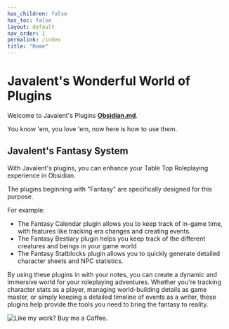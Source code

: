 ```yaml
---
has_children: false
has_toc: false
layout: default
nav_order: 1
permalink: /index
title: "Home"
---
```


# Javalent's Wonderful World of Plugins

Welcome to Javalent's Plugins  **[Obsidian.md](https://obsidian.md)**. 

You know 'em, you love 'em, now here is how to use them.

## Javalent's Fantasy System

With Javalent's plugins, you can enhance your Table Top Roleplaying experience in Obsidian.

The plugins beginning with "Fantasy" are specifically designed for this purpose.

For example:
- The Fantasy Calendar plugin allows you to keep track of in-game time, with features like tracking era changes and creating events.
- The Fantasy Bestiary plugin helps you keep track of the different creatures and beings in your game world
- The Fantasy Statblocks plugin allows you to quickly generate detailed character sheets and NPC statistics.

By using these plugins in with your notes, you can create a dynamic and immersive world for your roleplaying adventures. Whether you're tracking character stats as a player, managing world-building details as game master, or simply keeping a detailed timeline of events as a writer, these plugins help provide the tools you need to bring the fantasy to reality.


<img src="https://camo.githubusercontent.com/fa8eb32194b04134132cc3f6691521442264bda3486efaff40d5a94e18542904/68747470733a2f2f696d672e6275796d6561636f666665652e636f6d2f627574746f6e2d6170692f3f746578743d427579206d65206120636f6666656526656d6f6a693de2989526736c75673d76616c656e74696e6531393526627574746f6e5f636f6c6f75723d65336537656626666f6e745f636f6c6f75723d32363236323626666f6e745f66616d696c793d496e746572266f75746c696e655f636f6c6f75723d32363236323626636f666665655f636f6c6f75723d666630303030" data-canonical-src="https://img.buymeacoffee.com/button-api/?text=Buy me a coffee&amp;emoji=☕&amp;slug=valentine195&amp;button_colour=e3e7ef&amp;font_colour=262626&amp;font_family=Inter&amp;outline_colour=262626&amp;coffee_colour=ff0000" style="max-width: 100%;" alt="Like my work? Buy me a Coffee." title="Like my work? Buy me a Coffee.">
